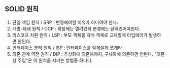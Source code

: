 ## SOLID 원칙

1. 단일 책임 원칙 / SRP
   : 변경해야할 이유가 하나여야 한다.
2. 개방-폐쇄 원칙 / OCP
   : 확장에는 열려있되 변경에는 닫혀있어야한다.
3. 리스코프 치환 원칙 / LSP
   : 부모 객체를 자식 객체로 교체할때 타입에러가 발생하면 안된다.
4. 인터페이스 분리 원칙 / ISP
   : 인터페이스를 잘게잘게 쪼개라
5. 의존 관계 역전 원칙 / DIP
   : 추상화에 의존해야지, 구체화에 의존하면 안된다.
   "의존성 주입"은 이 원칙을 지키는 방법중 하나다.
